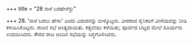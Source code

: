 +++
title = "28 ನಾಳೆ ಬರಹೇಳೆನ್ದು"

+++
28. 'ನಾಳೆ ಬರಲು ಹೇಳು' ಎಂದು ವಿದುರನನ್ನು ಬೀಳ್ಕೊಟ್ಟನು. ವೀರರಾದ ಸೈನಿಕರಿಗೆ ವೀಳೆಯವನ್ನು  ನೀಡಿ ಕಳುಹಿಸಿಕೊಟ್ಟನು. ರಾಜನ ಸಭೆ ಅಂತ್ಯವಾಯಿತು. ಕತ್ತಲೆಯು ಕಳೆಯಿತು; ಪೂರ್ವದ ಬೆಟ್ಟದ ಮೇಲೆ ಸೂರ್ಯನು ಉದಯಿಸಿದನು. ಕೌರವ ರಾಜ ಅಂದಿನ ಸಭೆಯನ್ನು ಸಿದ್ಧಗೊಳಿಸಿದನು.